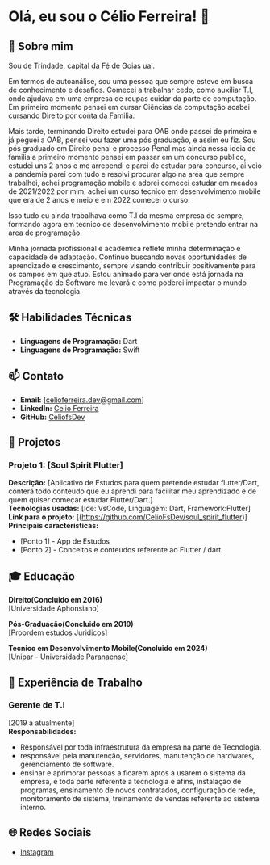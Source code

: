 
# Olá, eu sou o Célio Ferreira! 👋

## 🚀 Sobre mim
Sou de Trindade, capital da Fé de Goias uai.

Em termos de autoanálise, sou uma pessoa que sempre esteve em busca de conhecimento e desafios. Comecei a trabalhar cedo, como auxiliar T.I, onde ajudava em uma empresa de roupas cuidar da parte de computação. Em primeiro momento pensei em cursar Ciências da computação acabei cursando Direito por conta da Familia.

Mais tarde, terminando Direito estudei para OAB onde passei de primeira e já peguei a OAB, pensei vou fazer uma pós graduação, e assim eu fiz. Sou pós graduado em Direito penal e processo Penal mas ainda nessa ideia de familia a primeiro momento pensei em passar em um concurso publico, estudei uns 2 anos e me arrependi e parei de estudar para concurso, ai veio a pandemia parei com tudo e resolvi procurar algo na aréa que sempre trabalhei, achei programação mobile e adorei comecei estudar em meados de 2021/2022 por mim, achei um curso tecnico em desenvolvimento mobile que era de 2 anos e meio e em 2022 comecei o curso.

Isso tudo eu ainda trabalhava como T.I da mesma empresa de sempre, formando agora em tecnico de desenvolvimento mobile pretendo entrar na area de programação.

Minha jornada profissional e acadêmica reflete minha determinação e capacidade de adaptação. Continuo buscando novas oportunidades de aprendizado e crescimento, sempre visando contribuir positivamente para os campos em que atuo. Estou animado para ver onde está jornada na Programação de Software me levará e como poderei impactar o mundo através da tecnologia.

## 🛠 Habilidades Técnicas
- **Linguagens de Programação:** Dart
- **Linguagens de Programação:** Swift


## 📫 Contato
- **Email:** [celioferreira.dev@gmail.com]
- **LinkedIn:** [Celio Ferreira](https://www.linkedin.com/in/celio-ferreira-da-silveira-95814a187/)
- **GitHub:** [CeliofsDev](https://github.com/CelioFsDev)

## 📂 Projetos
### Projeto 1: [Soul Spirit Flutter]
**Descrição:** [Aplicativo de Estudos para quem pretende estudar flutter/Dart, conterá todo conteudo que eu aprendi para facilitar meu aprendizado e de quem quiser começar estudar Flutter/Dart.]  
**Tecnologias usadas:** [Ide: VsCode, Linguagem: Dart, Framework:Flutter]  
**Link para o projeto:** [(https://github.com/CelioFsDev/soul_spirit_flutter)]  
**Principais características:**
- [Ponto 1] - App de Estudos
- [Ponto 2] - Conceitos e conteudos referente ao Flutter / dart.


## 🎓 Educação


**Direito(Concluido em 2016)**  
[Universidade Aphonsiano]

**Pós-Graduação(Concluido em 2019)**  
[Proordem estudos Juridicos]

**Tecnico em Desenvolvimento Mobile(Concluido em 2024)**  
[Unipar - Universidade Paranaense]

## 💼 Experiência de Trabalho
### Gerente de T.I
[2019 a atualmente]  
**Responsabilidades:**
- Responsável por toda infraestrutura da empresa na parte de Tecnologia.
- responsável pela manutenção, servidores, manutenção de hardwares, gerenciamento de software.
- ensinar e aprimorar pessoas a ficarem aptos a usarem o sistema da empresa, e toda parte referente a tecnologia e afins, instalação de programas, ensinamento de novos contratados, configuração de rede, monitoramento de sistema, treinamento de vendas referente ao sistema interno.

## 🌐 Redes Sociais
- [Instagram](https://www.instagram.com/celiocf7/)


